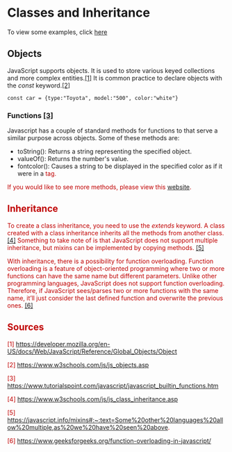 # Classes and Inheritance

To view some examples, click [here](https://github.com/Macaela33/JavaScript/blob/3a355c01ad65e0fe20387af2fef5b274437471e3/Classes%26Inheritance/Objects.js)

## Objects

JavaScript supports objects. It is used to store various keyed collections and more complex entities.[[1]](https://developer.mozilla.org/en-US/docs/Web/JavaScript/Reference/Global_Objects/Object) It is common practice to declare objects with the *const* keyword.[[2]](https://www.w3schools.com/js/js_objects.asp)

    const car = {type:"Toyota", model:"500", color:"white"}

### Functions [[3]](https://www.tutorialspoint.com/javascript/javascript_builtin_functions.html)
Javascript has a couple of standard methods for functions to that serve a similar purpose across objects. Some of these methods are: 
- toString(): Returns a string representing the specified object.
- valueOf(): Returns the number's value.
- fontcolor(): Causes a string to be displayed in the specified color as if it were in a <font color="color"> tag.

If you would like to see more methods, please view this [website](https://www.tutorialspoint.com/javascript/javascript_builtin_functions.htm).


## Inheritance

To create a class inheritance, you need to use the *extends* keyword. A class created with a class inheritance inherits all the methods from another class. [[4]](https://www.w3schools.com/js/js_class_inheritance.asp) Something to take note of is that JavaScript does not support multiple inheritance, but mixins can be implemented by copying methods. [[5]](https://javascript.info/mixins#:~:text=Some%20other%20languages%20allow%20multiple,as%20we%20have%20seen%20above.)

With inheritance, there is a possibility for function overloading. Function overloading is a feature of object-oriented programming where two or more functions can have the same name but different parameters. Unlike other programming languages, JavaScript does not support function overloading. Therefore, if JavaScript sees/parses two or more functions with the same name, it’ll just consider the last defined function and overwrite the previous ones. [[6]](https://www.geeksforgeeks.org/function-overloading-in-javascript/)

## Sources
[1] https://developer.mozilla.org/en-US/docs/Web/JavaScript/Reference/Global_Objects/Object

[2] https://www.w3schools.com/js/js_objects.asp

[3] https://www.tutorialspoint.com/javascript/javascript_builtin_functions.htm

[4] https://www.w3schools.com/js/js_class_inheritance.asp

[5] https://javascript.info/mixins#:~:text=Some%20other%20languages%20allow%20multiple,as%20we%20have%20seen%20above.

[6] https://www.geeksforgeeks.org/function-overloading-in-javascript/
